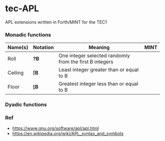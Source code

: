 # tec-APL
APL extensions written in Forth/MINT for the TEC1


### Monadic functions

|Name(s) |Notation  |Meaning |MINT  |
|---------|-------------|-----------|-------|
|Roll     |**?B**|One integer selected randomly from the first B integers|
|Ceiling  |**⌈B** |Least integer greater than or equal to B|
|Floor    |**⌊B** |Greatest integer less than or equal to B|





### Dyadic functions





### Ref
- https://www.gnu.org/software/apl/apl.html
- https://en.wikipedia.org/wiki/APL_syntax_and_symbols

